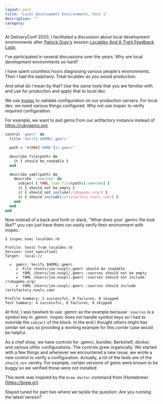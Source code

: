 ```yaml
---
layout: post
title: "Local Development Environments, Part 1"
description: ""
category:
---
```


At DeliveryConf 2020, I facilitated a discussion about local development environments after
[Patrick Gray's](https://www.deliveryconf.com/speakers/patrick-gray/) session
[Localdev And A Tight Feedback Loop](https://www.deliveryconf.com/talks/localdev-and-tight-feedback-loop/).

I've participated in several discussions over the years. Why are local development environments so
hard?

I have spent countless hours diagnosing various people's environments. Then I had the epiphany:
Treat localdev as you would production.

And what do I mean by that? Use the same tools that you are familiar with and use for production
and apply that to local dev.

We use [inspec](https://www.inspec.io) to validate configuration on our production servers. For
local dev, we need various things configured. Why not use inspec to verify required configuration.

For example, we want to pull gems from our artifactory instance instead of https://rubygems.org.

~~~ ruby
control 'gemrc' do
  title 'Verify $HOME/.gemrc'

  path = "#{ENV['HOME']}/.gemrc"

  describe file(path) do
    it { should be_readable }
  end

  describe yaml(path) do
    describe ':sources' do
      subject { YAML.load_file(path)[:sources] }
      it { should_not be_empty }
      it { should_not include(/rubygems.org/) }
      it { should include(/artifactory.nvwls.com/) }
    end
  end
end
~~~

Now instead of a back and forth or slack, "What does your .gemrc file look like?" you can just have
them run easily verify their environment with inspec.

~~~
$ inspec exec localdev.rb

Profile: tests from localdev.rb
Version: (not specified)
Target:  local://

  ✔  gemrc: Verify $HOME/.gemrc
     ✔  File /Users/joe.nuspl/.gemrc should be readable
     ✔  YAML /Users/joe.nuspl/.gemrc :sources should not be empty
     ✔  YAML /Users/joe.nuspl/.gemrc :sources should not include /rubygems.org/
     ✔  YAML /Users/joe.nuspl/.gemrc :sources should include /artifactory.nvwls.com/

Profile Summary: 1 successful, 0 failures, 0 skipped
Test Summary: 4 successful, 0 failures, 0 skipped
~~~

At first, I was hesitant to use .gemrc as the example because `:sources` is a symbol key in .gemrc.
inspec does not handle symbol keys so I had to override the `subject` of the block. In the end I
thought others might has similar set ups so providing a working example for this corner case
would be helpful.

As a chef shop, we have controls for .gemrc, bundler, Berkshelf, docker, and various other
configurations. The controls grew organically. We started with a few things and whenever we
encountered a new issue, we wrote a new control to verify a configuration. Actually, a lot of the
tests are of the `should_not` variety. For example, certain versions of gems were known to be
buggy so we verified those were not installed.

This work was inspired by the `brew doctor` command from (Homebrew)[https://brew.sh].

Stayed tuned for part two where we tackle the question: Are you running the latest version?
